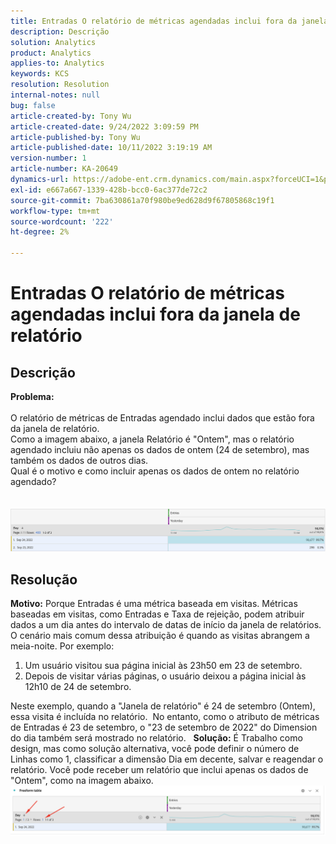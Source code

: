 ```yaml
---
title: Entradas O relatório de métricas agendadas inclui fora da janela de relatório
description: Descrição
solution: Analytics
product: Analytics
applies-to: Analytics
keywords: KCS
resolution: Resolution
internal-notes: null
bug: false
article-created-by: Tony Wu
article-created-date: 9/24/2022 3:09:59 PM
article-published-by: Tony Wu
article-published-date: 10/11/2022 3:19:19 AM
version-number: 1
article-number: KA-20649
dynamics-url: https://adobe-ent.crm.dynamics.com/main.aspx?forceUCI=1&pagetype=entityrecord&etn=knowledgearticle&id=0d31ceec-1a3c-ed11-9db1-0022480869de
exl-id: e667a667-1339-428b-bcc0-6ac377de72c2
source-git-commit: 7ba630861a70f980be9ed628d9f67805868c19f1
workflow-type: tm+mt
source-wordcount: '222'
ht-degree: 2%

---
```


# Entradas O relatório de métricas agendadas inclui fora da janela de relatório

## Descrição

<b>Problema:
<br> </b>
<br>O relatório de métricas de Entradas agendado inclui dados que estão fora da janela de relatório.
<br>Como a imagem abaixo, a janela Relatório é &quot;Ontem&quot;, mas o relatório agendado incluiu não apenas os dados de ontem (24 de setembro), mas também os dados de outros dias.
<br>Qual é o motivo e como incluir apenas os dados de ontem no relatório agendado?
<br> 
<br> 
<br>![](assets/___22f102a4-1b3c-ed11-9db1-0022480869de___.png)

## Resolução


<b>Motivo:</b>
Porque Entradas é uma métrica baseada em visitas.
Métricas baseadas em visitas, como Entradas e Taxa de rejeição, podem atribuir dados a um dia antes do intervalo de datas de início da janela de relatórios. O cenário mais comum dessa atribuição é quando as visitas abrangem a meia-noite. Por exemplo:

1. Um usuário visitou sua página inicial às 23h50 em 23 de setembro.
2. Depois de visitar várias páginas, o usuário deixou a página inicial às 12h10 de 24 de setembro.


Neste exemplo, quando a &quot;Janela de relatório&quot; é 24 de setembro (Ontem), essa visita é incluída no relatório. 
No entanto, como o atributo de métricas de Entradas é 23 de setembro, o &quot;23 de setembro de 2022&quot; do Dimension do dia também será mostrado no relatório.
 
<b>Solução:</b>
É Trabalho como design, mas como solução alternativa, você pode definir o número de Linhas como 1, classificar a dimensão Dia em decente, salvar e reagendar o relatório. Você pode receber um relatório que inclui apenas os dados de &quot;Ontem&quot;, como na imagem abaixo.
 
![](assets/0905936a-1b3c-ed11-9db1-0022480869de.png)
